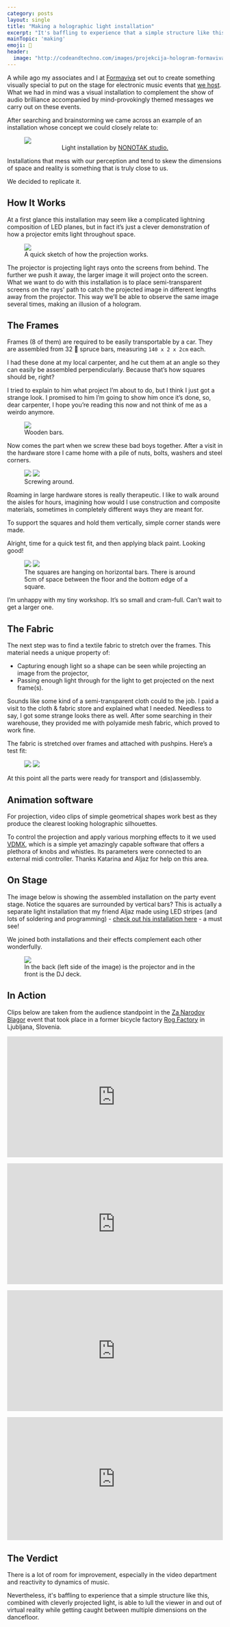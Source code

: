 ```yaml
---
category: posts
layout: single
title: "Making a holographic light installation"
excerpt: "It's baffling to experience that a simple structure like this is able to lull the viewer in and out of virtual reality."
mainTopic: 'making'
emoji: 🔮
header:
  image: "http://codeandtechno.com/images/projekcija-hologram-formaviva.jpg"
---
```


A while ago my associates and I at [Formaviva](https://www.facebook.com/Formaviva/) set out to create something visually special to put on the stage for electronic music events that [we host](https://www.residentadvisor.net/promoter.aspx?id=47286). What we had in mind was a visual installation to complement the show of audio brilliance accompanied by mind-provokingly themed messages we carry out on these events.

After searching and brainstorming we came across an example of an installation whose concept we could closely relate to:

<figure>
    <a href="/images/projection-post/nonotak-projection.jpg"><img src="/images/projection-post/nonotak-projection.jpg"></a>
    <center>
    <figcaption>Light installation by <a href="http://www.nonotak.com/">NONOTAK studio.</a></figcaption></center>
</figure>

Installations that mess with our perception and tend to skew the dimensions of space and reality is something that is truly close to us.

We decided to replicate it.

## How It Works

At a first glance this installation may seem like a complicated lightning composition of LED planes, but in fact it’s just a clever demonstration of how a projector emits light throughout space.

<figure class="half">
    <a href="/images/projection-post/projection-sketch.jpg"><img src="/images/projection-post/projection-sketch.jpg"></a>
    <figcaption>A quick sketch of how the projection works.</figcaption>
</figure>

The projector is projecting light rays onto the screens from behind. The further we push it away, the larger image it will project onto the screen. What we want to do with this installation is to place semi-transparent screens on the rays' path to catch the projected image in different lengths away from the projector. This way we’ll be able to observe the same image several times, making an illusion of a hologram.

## The Frames

Frames (8 of them) are required to be easily transportable by a car. They are assembled from 32 🌲 spruce bars, measuring `140 x 2 x 2cm` each.

I had these done at my local carpenter, and he cut them at an angle so they can easily be assembled perpendicularly. Because that’s how squares should be, right?

I tried to explain to him what project I’m about to do, but I think I just got a strange look. I promised to him I’m going to show him once it’s done, so, dear carpenter, I hope you’re reading this now and not think of me as a weirdo anymore.

<figure class="half">
    <a href="/images/projection-post/spruce-bars.JPG"><img src="/images/projection-post/spruce-bars.JPG"></a>
    <figcaption>Wooden bars.</figcaption>
</figure>

Now comes the part when we screw these bad boys together. After a visit in the hardware store I came home with a pile of nuts, bolts, washers and steel corners.

<figure class="half">
    <a href="/images/projection-post/nuts-bolts-1.jpg"><img src="/images/projection-post/nuts-bolts-1.jpg"></a>
    <a href="/images/projection-post/nuts-bolts-2.jpg"><img src="/images/projection-post/nuts-bolts-2.jpg"></a>
    <figcaption>Screwing around.</figcaption>
</figure>

Roaming in large hardware stores is really therapeutic. I like to walk around the aisles for hours, imagining how would I use construction and composite materials, sometimes in completely different ways they are meant for.

To support the squares and hold them vertically, simple corner stands were made.

Alright, time for a quick test fit, and then applying black paint. Looking good!

<figure class="half">
    <a href="/images/projection-post/rack-natural.jpg"><img src="/images/projection-post/rack-natural.jpg"></a>
    <a href="/images/projection-post/rack-painted.jpg"><img src="/images/projection-post/rack-painted.jpg"></a>
    <figcaption>The squares are hanging on horizontal bars. There is around 5cm of space between the floor and the bottom edge of a square.</figcaption>
</figure>

I’m unhappy with my tiny workshop. It’s so small and cram-full. Can’t wait to get a larger one.

## The Fabric

The next step was to find a textile fabric to stretch over the frames. This material needs a unique property of:

- Capturing enough light so a shape can be seen while projecting an image from the projector,
- Passing enough light through for the light to get projected on the next frame(s).

Sounds like some kind of a semi-transparent cloth could to the job. I paid a visit to the cloth & fabric store and explained what I needed. Needless to say, I got some strange looks there as well. After some searching in their warehouse, they provided me with polyamide mesh fabric, which proved to work fine.

The fabric is stretched over frames and attached with pushpins. Here’s a test fit:

<figure class="half">
    <a href="/images/projection-post/fabric-1.jpg"><img src="/images/projection-post/fabric-1.jpg"></a>
    <a href="/images/projection-post/fabric-2.jpg"><img src="/images/projection-post/fabric-2.jpg"></a>
    <figcaption></figcaption>
</figure>

At this point all the parts were ready for transport and (dis)assembly.

## Animation software

For projection, video clips of simple geometrical shapes work best as they produce the clearest looking holographic silhouettes.

To control the projection and apply various morphing effects to it we used [VDMX](http://vidvox.net), which is a simple yet amazingly capable software that offers a plethora of knobs and whistles. Its parameters were connected to an external midi controller. Thanks Katarina and Aljaz for help on this area.

## On Stage

The image below is showing the assembled installation on the party event stage. Notice the squares are surrounded by vertical bars? This is actually a separate light installation that my friend Aljaz made using LED stripes (and lots of soldering and programming) - [check out his installation here](https://vimeo.com/201412571) - a must see!

We joined both installations and their effects complement each other wonderfully.

<figure class="">
    <a href="/images/projection-post/on-stage.jpg"><img src="/images/projection-post/on-stage.jpg"></a>
    <figcaption>In the back (left side of the image) is the projector and in the front is the DJ deck.</figcaption>
</figure>

## In Action

Clips below are taken from the audience standpoint in the [Za Narodov Blagor](https://www.facebook.com/events/1750452514987702/) event that took place in a former bicycle factory [Rog Factory](https://www.culture.si/en/Tovarna_Rog) in Ljubljana, Slovenia.

<div style="width:100%;height:0;padding-bottom:56%;position:relative;"><iframe src="https://giphy.com/embed/3ohjV169qsCWvlpYwE" width="100%" height="100%" style="position:absolute" frameBorder="0" class="giphy-embed" allowFullScreen></iframe></div><p></p>

<div style="width:100%;height:0;padding-bottom:56%;position:relative;"><iframe src="https://giphy.com/embed/3o6nUSQD5BihF2e5pe" width="100%" height="100%" style="position:absolute" frameBorder="0" class="giphy-embed" allowFullScreen></iframe></div><p></p>

<div style="width:100%;height:0;padding-bottom:56%;position:relative;"><iframe src="https://giphy.com/embed/l4EphObppF00scPGE" width="100%" height="100%" style="position:absolute" frameBorder="0" class="giphy-embed" allowFullScreen></iframe></div><p></p>

<div style="width:100%;height:0;padding-bottom:57%;position:relative;"><iframe src="https://giphy.com/embed/3ohjURDHMgxDqMVKcE" width="100%" height="100%" style="position:absolute" frameBorder="0" class="giphy-embed" allowFullScreen></iframe></div><p></p>

## The Verdict

There is a lot of room for improvement, especially in the video department and reactivity to dynamics of music.

Nevertheless, it's baffling to experience that a simple structure like this, combined with cleverly projected light, is able to lull the viewer in and out of virtual reality while getting caught between multiple dimensions on the dancefloor.


